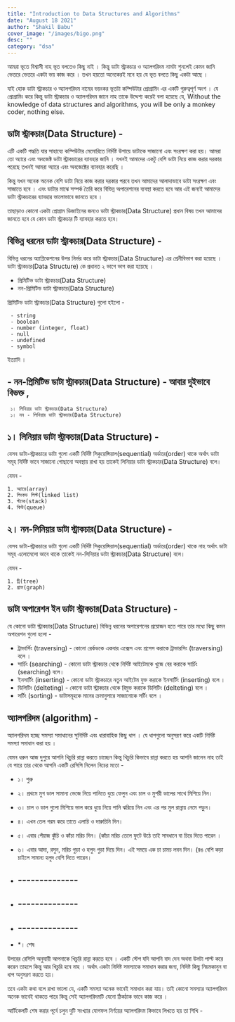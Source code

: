 ```yaml
---
title: "Introduction to Data Structures and Algorithms"
date: "August 18 2021"
author: "Shakil Babu"
cover_image: "/images/bigo.png"
desc: ""
category: "dsa"
---
```


আমরা ভূতে বিশ্বাসী নাহ ভূত বলতেও কিছু নাই । কিন্তু ডাটা স্ট্রাকচার ও অ্যালগরিদম নামটা শুনলেই কেমন জানি ভেতরে ভেতরে একটা ভয় কাজ করে । তখন হয়তো অনেকেরই মনে হয় যে ভূত বলতে কিছু একটা আছে ।

যাই হোক ডাটা স্ট্রাকচার ও অ্যালগরিদম নামের ভয়ংকর ভূতটা কম্পিউটার প্রোগ্রামিং এর একটি গুরুত্বপূর্ণ অংশ । যে প্রোগ্রামিং করে কিন্তু ডাটা স্ট্রাকচার ও অ্যালগরিদম জানে নাহ তাকে উদ্দেশ্য করেই বলা হয়েছে যে,
Without the knowledge of data structures and algorithms, you will be only a monkey coder, nothing else.

## ডাটা স্ট্রাকচার(Data Structure) -

এটি একটি পদ্ধতি যার সাহায্যে কম্পিউটার মেমোরিতে নির্দিষ্ট উপায়ে ডাটাকে সাজানো এবং সংরক্ষণ করা হয়। আমরা তো অ্যারে এবং অবজেক্ট ডাটা স্ট্রাকচারের ব্যাবহার জানি । যখনই আমাদের একটু বেশি ডাটা নিয়ে কাজ করার দরকার পরেছে তখনই আমরা অ্যারে এবং অবজেক্টের ব্যাবহার করেছি ।

কিন্তু যখন অনেক অনেক বেশি ডাটা নিয়ে কাজ করার দরকার পরবে তখন আমাদের আলাদাভাবে ডাটা সংরক্ষণ এবং সাজাতে হবে ।
এবং ডাটার মাঝে সম্পর্ক তৈরি করে বিভিন্ন অপারেশনের ব্যবস্থা করতে হবে আর এই জন্যই আমাদের ডাটা স্ট্রাকচারের ব্যাবহার ভালোভাবে জানতে হবে ।

তাছাড়াও কোনো একটা প্রোগ্রাম ডিজাইনের জন্যও ডাটা স্ট্রাকচার(Data Structure) প্রধান বিষয় তখন আমাদের জানতে হবে যে কোন ডাটা স্ট্রাকচার টি ব্যাবহার করতে হবে।

## বিভিন্ন ধরনের ডাটা স্ট্রাকচার(Data Structure) -

বিভিন্ন ধরনের অ্যাপ্লিকেশনের উপর নির্ভর করে ডাটা স্ট্রাকচার(Data Structure) এর শ্রেনীবিভাগ করা হয়েছে । ডাটা স্ট্রাকচার(Data Structure) কে প্রধানত ২ ভাগে ভাগ করা হয়েছে ।

- প্রিমিটিভ ডাটা স্ট্রাকচার(Data Structure)
- নন-প্রিমিটিভ ডাটা স্ট্রাকচার(Data Structure)

প্রিমিটিভ ডাটা স্ট্রাকচার(Data Structure) গুলো হইলো -

```
 - string
 - boolean
 - number (integer, float)
 - null
 - undefined
 - symbol
```

ইত্যাদি ।

## - নন-প্রিমিটিভ ডাটা স্ট্রাকচার(Data Structure) - আবার দুইভাবে বিভক্ত ,

```
 ১। লিনিয়ার ডাটা স্ট্রাকচার(Data Structure)
 ১। নন - লিনিয়ার ডাটা স্ট্রাকচার(Data Structure)
```

## ১। লিনিয়ার ডাটা স্ট্রাকচার(Data Structure) -

যেসব ডাটা-স্ট্রাকচারে ডাটা গুলো একটি নির্দিষ্ট সিকুয়েন্সিয়াল(sequential) অর্ডারে(order) থাকে অর্থাৎ ডাটা সমূহ নির্দিষ্ট ভাবে সাজানো গোছানো অবস্থায় রাখা হয় তাকেই লিনিয়ার ডাটা স্ট্রাকচার(Data Structure) বলে।

যেমন -

```
1. অ্যারে(array)
2. লিংকড লিস্ট(linked list)
3. স্ট্যাক(stack)
4. কিউ(queue)
```

## ২। নন-লিনিয়ার ডাটা স্ট্রাকচার(Data Structure) -

যেসব ডাটা-স্ট্রাকচারে ডাটা গুলো একটি নির্দিষ্ট সিকুয়েন্সিয়াল(sequential) অর্ডারে(order) থাকে নাহ অর্থাৎ ডাটা সমূহ এলোমেলো ভাবে থাকে তাকেই নন-লিনিয়ার ডাটা স্ট্রাকচার(Data Structure) বলে।

যেমন -

```
1. ট্রি(tree)
2. গ্রাফ(graph)
```

## ডাটা অপারেশন ইন ডাটা স্ট্রাকচার(Data Structure) -

যে কোনো ডাটা স্ট্রাকচার(Data Structure) বিভিন্ন ধরনের অপারেশনের প্রয়োজন হতে পারে তার মধ্যে কিছু কমন অপারেশন গুলো হলো -

- ট্রাভার্সিং (traversing) - কোনো রের্কডকে একবার এক্সেস এবং প্রসেস করাকে ট্রাভারসিং (traversing) বলে ।
- সার্চিং (searching) - কোনো ডাটা স্ট্রাকচার থেকে নির্দিষ্ট আইটেমকে খুজে বের করাকে সার্চিং (searching) বলে।
- ইনসার্টিং (inserting) - কোনো ডাটা স্ট্রাকচারে নতুন আইটেম যুক্ত করাকে ইনসার্টিং (inserting) বলে ।
- ডিলিটিং (delteting) - কোনো ডাটা স্ট্রাকচার থেকে রিমুভ করাকে ডিলিটিং (delteting) বলে ।
- সর্টিং (sorting) - ডাটাসমূহকে মানের ক্রমানুসারে সাজানোকে সর্টিং বলে ।

## অ্যালগরিদম (algorithm) -

অ্যালগরিদম হচ্ছে সমস্যা সমাধানের সুনির্দিষ্ট এবং ধারাবাহিক কিছু ধাপ । যে ধাপগুলো অনুসরণ করে একটি নির্দিষ্ট সমস্যা সমাধান করা হয় ।

যেমন ধরুন আজ দুপুরে আপনি খিচুরি রান্না করতে চাচ্ছেন কিন্তু খিচুরি কিভাবে রান্না করতে হয় আপনি জানেন নাহ তাই যে পারে তার থেকে আপনি একটি রেসিপি নিলেন নিচের মতো -

- ১। শুরু
- ২। প্রথমে মুগ ডাল সামান্য ভেজে নিয়ে পানিতে ধুয়ে ফেলুন এবং চাল ও মুশরী ডালের সাথে মিশিয়ে নিন।
- ৩। চাল ও ডাল গুলো মিশিয়ে ভাল করে ধুয়ে নিয়ে পানি ঝরিয়ে নিন এবং এর পর মুল রান্নায় নেমে পড়ুন।
- ৪। এখন তেল গরম করে তাতে এলাচি ও দারুচিনি দিন।
- ৫। এবার পেঁয়াজ কুঁচি ও কাঁচা মরিচ দিন। (কাঁচা মরিচ তেলে ফুটে উঠে তাই সাবধানে বা চিরে দিতে পারেন ।
- ৬। এবার আদা, রসুন, মরিচ গুড়া ও হলুদ গুড়া দিয়ে দিন। এই সময়ে এক চা চামচ লবন দিন। (রঙ বেশি কড়া চাইলে সামান্য হলুদ বেশি দিতে পারেন।

- ## --------------
- ## --------------
- ## --------------

- \*। শেষ

উপরের রেসিপি অনুযায়ী আপনাকে খিচুরি রান্না করতে হবে । একটি স্টেপ যদি আপনি বাদ দেন অথবা উলটা পাল্ট করে করেন তাহলে কিন্তু আর খিচুরি হবে নাহ । অর্থাৎ একটা নিদিষ্ট সমস্যাকে সমাধান করার জন্য, নিদিষ্ট কিছু নিয়মকানুন বা ধাপ অনুসরণ করতে হয়।

তবে একটা কথা বলে রাখা ভালো যে, একটি সমস্যা অনেক ভাবেই সমাধান করা যায়। তাই কোনো সমস্যার অ্যালগরিদম অনেক ভাবেই থাকতে পারে কিন্তু সেই অ্যালগরিদমটি যেনো ঠিকঠাক ভাবে কাজ করে ।


আর্টিকেলটি শেষ করার পূর্বে চলুন দুটি সংখ্যার যোগফল নির্ণয়ের অ্যালগরিদম কিভাবে লিখতে হয় তা শিখি -
 
